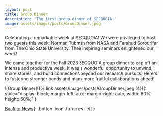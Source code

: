 ```yaml
---
layout: post
title: Group Dinner
description: 'The first group dinner of SECQUOIA!'
image: assets/images/posts/GroupDinner.jpeg
---
```


Celebrating a remarkable week at SECQUOIA! We were privileged to host two guests this week: Norman Tubman from NASA and Farshud Sorourifar from The Ohio State University. Their inspiring seminars enlightened our week!

We came together for the Fall 2023 SECQUOIA group dinner to cap off an intense and productive week. It was a wonderful opportunity to unwind, share stories, and build connections beyond our research pursuits. Here's to fostering stronger bonds and many more fruitful collaborations ahead!

![Group Dinner]({% link assets/images/posts/GroupDinner.jpeg %}){: style="display: block; margin-left: auto; margin-right: auto; width: 80%; height: 50%;" }

[Back to News](/3-news.html){: .button .icon .fa-arrow-left }
